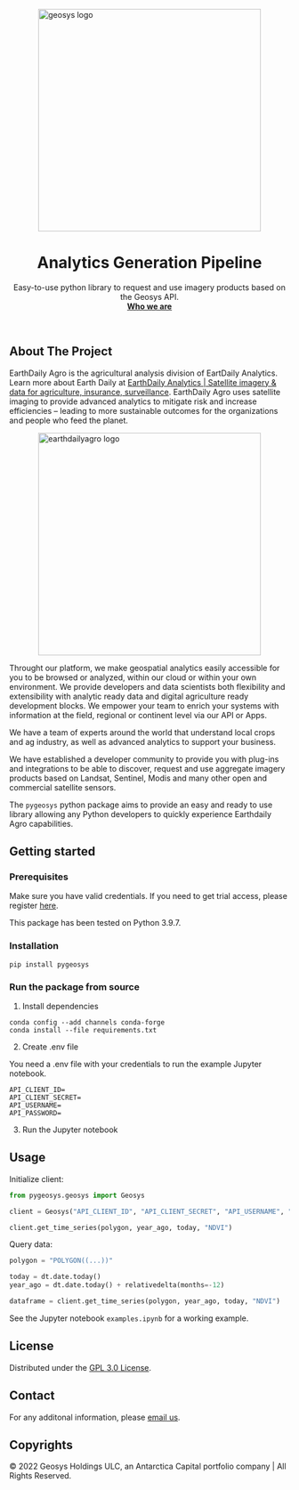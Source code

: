 <style>
img[src*="#thumbnail"] {
    width:400px;
    display:block;
    margin: 0 auto;
}
</style>

![geosys logo](https://earthdailyagro.com/wp-content/uploads/2022/01/Logo.svg#thumbnail)


<h1 align="center"> Analytics Generation Pipeline </h1>
<p align="center">
    Easy-to-use python library to request and use imagery products based on the Geosys API.
    <br />
    <a href="https://earthdailyagro.com/"><strong>Who we are</strong></a>
    <br />
</p>
<br />

## About The Project

EarthDaily Agro is the agricultural analysis division of EartDaily Analytics. Learn more about Earth Daily at [EarthDaily Analytics | Satellite imagery & data for agriculture, insurance, surveillance](https://earthdaily.com/).  EarthDaily Agro uses satellite imaging to provide advanced analytics to mitigate risk and increase efficiencies – leading to more sustainable outcomes for the organizations and people who feed the planet.

[![earthdailyagro logo](https://earthdailyagro.com/wp-content/uploads/2022/01/new-logo.png#thumbnail)](https://earthdailyagro.com/geosys/)


Throught our <geosys/> platform, we make geospatial analytics easily accessible for you to be browsed or analyzed, within our cloud or within your own environment. We provide developers and data scientists both flexibility and extensibility with analytic ready data and digital agriculture ready development blocks. We empower your team to enrich your systems with information at the field, regional or continent level via our API or Apps.

We have a team of experts around the world that understand local crops and ag industry, as well as advanced analytics to support your business.

We have established a developer community to provide you with plug-ins and integrations to be able to discover, request and use aggregate imagery products based on Landsat, Sentinel, Modis and many other open and commercial satellite sensors.

The `pygeosys` python package aims to provide an easy and ready to use library allowing any Python developers to quickly experience Earthdaily Agro capabilities.

## Getting started

### Prerequisites

Make sure you have valid credentials. If you need to get trial access, please register [here](https://earthdailyagro.com/geosys-api/#get-started).

This package has been tested on Python 3.9.7.


### Installation

```
pip install pygeosys
```

### Run the package from source

1. Install dependencies

```
conda config --add channels conda-forge
conda install --file requirements.txt
```

2. Create .env file

You need a .env file with your credentials to run the example Jupyter notebook.

```
API_CLIENT_ID=
API_CLIENT_SECRET=
API_USERNAME=
API_PASSWORD=
```

3. Run the Jupyter notebook

## Usage

Initialize client:

```python
from pygeosys.geosys import Geosys

client = Geosys("API_CLIENT_ID", "API_CLIENT_SECRET", "API_USERNAME", "API_PASSWORD")

client.get_time_series(polygon, year_ago, today, "NDVI")
```

Query data:

```python
polygon = "POLYGON((...))"

today = dt.date.today()
year_ago = dt.date.today() + relativedelta(months=-12)

dataframe = client.get_time_series(polygon, year_ago, today, "NDVI")
```

See the Jupyter notebook `examples.ipynb` for a working example.


## License

Distributed under the [GPL 3.0 License](https://www.gnu.org/licenses/gpl-3.0.en.html). 

## Contact

For any additonal information, please [email us](mailto:sales@earthdailyagro.com).

## Copyrights

© 2022 Geosys Holdings ULC, an Antarctica Capital portfolio company | All Rights Reserved.